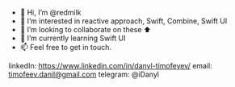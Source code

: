 - 👋 Hi, I’m @redmilk
- 👀 I’m interested in reactive approach, Swift, Combine, Swift UI
- 💞️ I’m looking to collaborate on these ⬆️
- 🌱 I’m currently learning Swift UI
- 📫 Feel free to get in touch. 

linkedIn: https://www.linkedin.com/in/danyl-timofeyev/
email: timofeev.danil@gmail.com 
telegram: @iDanyl 

<!---
redmilk/redmilk is a ✨ special ✨ repository because its `README.md` (this file) appears on your GitHub profile.
You can click the Preview link to take a look at your changes.
--->
